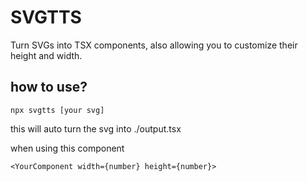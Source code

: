 # SVGTTS
Turn SVGs into TSX components, also allowing you to customize their height and width.

## how to use?
```npx svgtts [your svg]```

this will auto turn the svg into ./output.tsx

when using this component
```tsx
<YourComponent width={number} height={number}>
```
